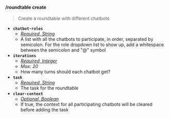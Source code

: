 #### /roundtable create
> Create a roundtable with different chatbots
- **`chatbot-roles`**
  - *[Required, String](proompter-documentation/guides/Quickstart/Slash%20Commands.md####String)*
  - A list with all the chatbots to participate, in order, separated by semicolon. For the role dropdown list to show up, add a whitespace between the semicolon and "@" symbol
- **`iterations`**
  - *[Required, Integer](proompter-documentation/guides/Quickstart/Slash%20Commands.md####Integer)*
  - *Max: 20*
  - How many turns should each chatbot get?
- **`task`**
  - *[Required, String](proompter-documentation/guides/Quickstart/Slash%20Commands.md####String)*
  - The task for the roundtable
- **`clear-context`**
  - *[Optional, Boolean](proompter-documentation/guides/Quickstart/Slash%20Commands.md####Boolean)*
  - If true, the context for all participating chatbots will be cleared before adding the task
